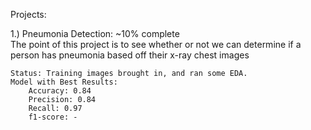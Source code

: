 Projects:

1.) Pneumonia Detection: ~10% complete  
The point of this project is to see whether or not we can determine if a person has pneumonia based off their x-ray chest images

    Status: Training images brought in, and ran some EDA.
    Model with Best Results: 
        Accuracy: 0.84
        Precision: 0.84
        Recall: 0.97
        f1-score: -
